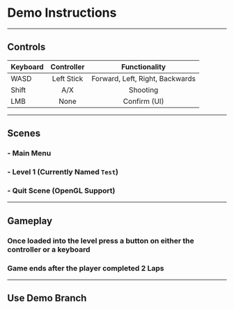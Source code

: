 # Demo Instructions
---
## Controls
| Keyboard | Controller |          Functionality          |
| :------- | :--------: | :-----------------------------: |
|   WASD   | Left Stick | Forward, Left, Right, Backwards |
|   Shift  |    A/X     |            Shooting             |
|   LMB    |    None    |           Confirm (UI)          |
---
## Scenes
### - Main Menu
### - Level 1 (Currently Named `Test`)
### - Quit Scene (OpenGL Support)
---
## Gameplay
### Once loaded into the level press a button on either the controller or a keyboard
### Game ends after the player completed 2 Laps

---
## Use Demo Branch
